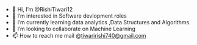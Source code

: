 - 👋 Hi, I’m @RishiTiwari12
- 👀 I’m interested in Software devlopment roles
- 🌱 I’m currently learning data analytics ,Data Structures and Algorithms.
- 💞️ I’m looking to collaborate on Machine Learning
- 📫 How to reach me mail @tiwaririshi740@gmail.com

<!---
RishiTiwari12/RishiTiwari12 is a ✨ special ✨ repository because its `README.md` (this file) appears on your GitHub profile.
You can click the Preview link to take a look at your changes.
--->

